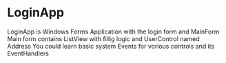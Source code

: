 # LoginApp
LoginApp is Windows Forms Application with the login form and MainForm
Main form contains ListView with fillig logic and UserControl named Address
You could learn basic system Events for vorious controls and its EventHandlers 
